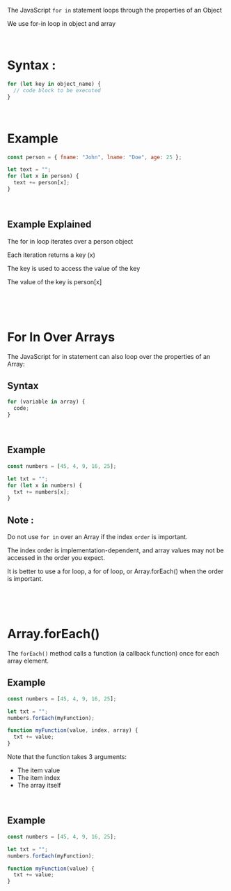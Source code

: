 The JavaScript `for in` statement loops through the properties of an Object

We use for-in loop in object and array

&nbsp;

# Syntax :

```js
for (let key in object_name) {
  // code block to be executed
}
```

&nbsp;

# Example

```js
const person = { fname: "John", lname: "Doe", age: 25 };

let text = "";
for (let x in person) {
  text += person[x];
}
```

&nbsp;

## Example Explained

The for in loop iterates over a person object

Each iteration returns a key (x)

The key is used to access the value of the key

The value of the key is person[x]

&nbsp;

&nbsp;

# For In Over Arrays

The JavaScript for in statement can also loop over the properties of an Array:

## Syntax

```js
for (variable in array) {
  code;
}
```

&nbsp;

## Example

```js
const numbers = [45, 4, 9, 16, 25];

let txt = "";
for (let x in numbers) {
  txt += numbers[x];
}
```

## Note :

Do not use `for in` over an Array if the index `order` is important.

The index order is implementation-dependent, and array values may not be accessed in the order you expect.

It is better to use a for loop, a for of loop, or Array.forEach() when the order is important.

&nbsp;

&nbsp;

# Array.forEach()

The `forEach()` method calls a function (a callback function) once for each array element.

## Example

```js
const numbers = [45, 4, 9, 16, 25];

let txt = "";
numbers.forEach(myFunction);

function myFunction(value, index, array) {
  txt += value;
}
```

Note that the function takes 3 arguments:

- The item value
- The item index
- The array itself

&nbsp;

## Example

```js
const numbers = [45, 4, 9, 16, 25];

let txt = "";
numbers.forEach(myFunction);

function myFunction(value) {
  txt += value;
}
```

&nbsp;
&nbsp;
&nbsp;
&nbsp;
&nbsp;
